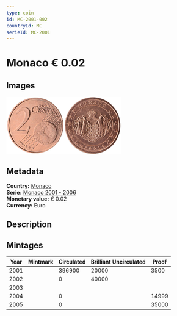 ```yaml
---
type: coin
id: MC-2001-002
countryId: MC
serieId: MC-2001
---
```


# Monaco € 0.02

## Images

<img src="../../../Images/common-2002-002.webp" height="150" alt="Front image"><img src="Images/monaco-2001-002.webp" height="150" alt="Back image">

## Metadata

**Country:** [Monaco](../index.md)\
**Serie:** [Monaco 2001 - 2006](index.md)\
**Monetary value:** € 0.02\
**Currency:** Euro

## Description

## Mintages

| Year | Mintmark | Circulated | Brilliant Uncirculated | Proof |
| ---- | -------- | ---------- | ---------------------- | ----- |
| 2001 |          | 396900     | 20000                  | 3500  |
| 2002 |          | 0          | 40000                  |       |
| 2003 |          |            |                        |       |
| 2004 |          | 0          |                        | 14999 |
| 2005 |          | 0          |                        | 35000 |
